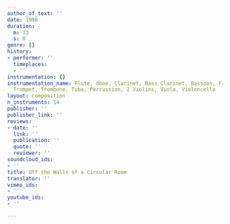 ```yaml
---
author_of_text: ''
date: 1996
duration:
  m: 13
  s: 0
genre: []
history:
- performer: ''
  timeplaces:
  - ''
instrumentation: {}
instrumentation_name: Flute, Oboe, Clarinet, Bass Clarinet, Bassoon, French Horn,
  Trumpet, Trombone, Tuba, Percussion, 2 Violins, Viola, Violoncello
layout: composition
n_instruments: 14
publisher: ''
publisher_link: ''
reviews:
- date: ''
  link: ''
  publication: ''
  quote: ''
  reviewer: ''
soundcloud_ids:
- ''
title: Off the Walls of a Circular Room
translator: ''
vimeo_ids:
- ''
youtube_ids:
- ''

---
```

